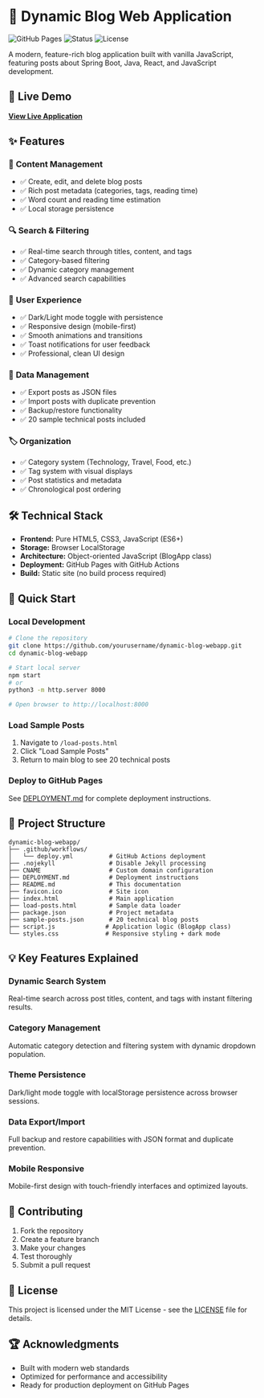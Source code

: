 # 📝 Dynamic Blog Web Application

![GitHub Pages](https://img.shields.io/badge/GitHub%20Pages-Deployed-brightgreen)
![Status](https://img.shields.io/badge/Status-Production%20Ready-success)
![License](https://img.shields.io/badge/License-MIT-blue)

A modern, feature-rich blog application built with vanilla JavaScript, featuring posts about Spring Boot, Java, React, and JavaScript development.

## 🚀 Live Demo
[**View Live Application**](https://yourusername.github.io/dynamic-blog-webapp/)

## ✨ Features

### 📖 **Content Management**
- ✅ Create, edit, and delete blog posts
- ✅ Rich post metadata (categories, tags, reading time)
- ✅ Word count and reading time estimation
- ✅ Local storage persistence

### 🔍 **Search & Filtering**
- ✅ Real-time search through titles, content, and tags
- ✅ Category-based filtering
- ✅ Dynamic category management
- ✅ Advanced search capabilities

### 🎨 **User Experience**
- ✅ Dark/Light mode toggle with persistence
- ✅ Responsive design (mobile-first)
- ✅ Smooth animations and transitions
- ✅ Toast notifications for user feedback
- ✅ Professional, clean UI design

### 💾 **Data Management**
- ✅ Export posts as JSON files
- ✅ Import posts with duplicate prevention
- ✅ Backup/restore functionality
- ✅ 20 sample technical posts included

### 🏷️ **Organization**
- ✅ Category system (Technology, Travel, Food, etc.)
- ✅ Tag system with visual displays
- ✅ Post statistics and metadata
- ✅ Chronological post ordering

## 🛠 Technical Stack
- **Frontend:** Pure HTML5, CSS3, JavaScript (ES6+)
- **Storage:** Browser LocalStorage
- **Architecture:** Object-oriented JavaScript (BlogApp class)
- **Deployment:** GitHub Pages with GitHub Actions
- **Build:** Static site (no build process required)

## 🚀 Quick Start

### Local Development
```bash
# Clone the repository
git clone https://github.com/yourusername/dynamic-blog-webapp.git
cd dynamic-blog-webapp

# Start local server
npm start
# or
python3 -m http.server 8000

# Open browser to http://localhost:8000
```

### Load Sample Posts
1. Navigate to `/load-posts.html`
2. Click "Load Sample Posts"
3. Return to main blog to see 20 technical posts

### Deploy to GitHub Pages
See [DEPLOYMENT.md](DEPLOYMENT.md) for complete deployment instructions.

## 📁 Project Structure
```
dynamic-blog-webapp/
├── .github/workflows/
│   └── deploy.yml          # GitHub Actions deployment
├── .nojekyll               # Disable Jekyll processing
├── CNAME                   # Custom domain configuration
├── DEPLOYMENT.md           # Deployment instructions
├── README.md               # This documentation
├── favicon.ico             # Site icon
├── index.html              # Main application
├── load-posts.html         # Sample data loader
├── package.json            # Project metadata
├── sample-posts.json       # 20 technical blog posts
├── script.js              # Application logic (BlogApp class)
└── styles.css             # Responsive styling + dark mode
```

## 💡 Key Features Explained

### Dynamic Search System
Real-time search across post titles, content, and tags with instant filtering results.

### Category Management
Automatic category detection and filtering system with dynamic dropdown population.

### Theme Persistence
Dark/light mode toggle with localStorage persistence across browser sessions.

### Data Export/Import
Full backup and restore capabilities with JSON format and duplicate prevention.

### Mobile Responsive
Mobile-first design with touch-friendly interfaces and optimized layouts.

## 🤝 Contributing
1. Fork the repository
2. Create a feature branch
3. Make your changes
4. Test thoroughly
5. Submit a pull request

## 📄 License
This project is licensed under the MIT License - see the [LICENSE](LICENSE) file for details.

## 🏆 Acknowledgments
- Built with modern web standards
- Optimized for performance and accessibility
- Ready for production deployment on GitHub Pages
